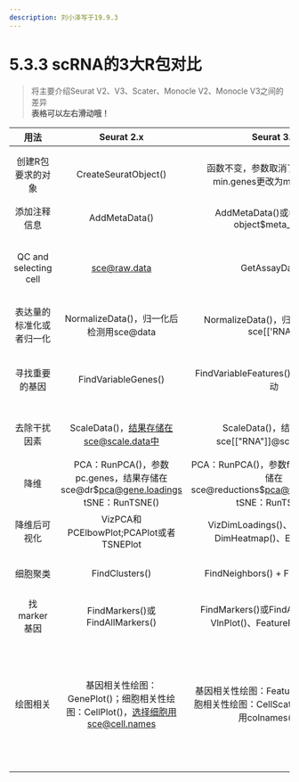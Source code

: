 ```yaml
---
description: 刘小泽写于19.9.3
---
```


# 5.3.3 scRNA的3大R包对比

> 将主要介绍Seurat V2、V3、Scater、Monocle V2、Monocle V3之间的差异\
> **表格可以左右滑动哦！**

|           用法          |                              Seurat 2.x                              |                                    Seurat 3.x                                   | Scater                                                                                                                     | Monocle2.x                                                                                                                                                     | Monocle3.x                                                                                                           |
| :-------------------: | :------------------------------------------------------------------: | :-----------------------------------------------------------------------------: | -------------------------------------------------------------------------------------------------------------------------- | -------------------------------------------------------------------------------------------------------------------------------------------------------------- | -------------------------------------------------------------------------------------------------------------------- |
|       创建R包要求的对象       |                         CreateSeuratObject()                         |                   函数不变，参数取消了raw.data，min.genes更改为min.features                   | SingleCellExperiment()                                                                                                     | newCellDataSet()，其中的phenoData、featureData参数都是用new()建立的AnnotatedDataFrame对象                                                                                     | new_cell_data_set()，其中的cell_metadata、gene_metadata参数都是数据框                                                            |
|         添加注释信息        |                             AddMetaData()                            |                       AddMetaData()或者直接通过object$meta_name                       | 可以直接使用sce$meta_name                                                                                                        | addCellType()添加细胞类型                                                                                                                                            | 可以用基础R函数                                                                                                             |
| QC and selecting cell |                             sce@raw.data                             |                                  GetAssayData()                                 | calculateQCMetrics(),其中的feature_controls参数可以指定过滤指标，然后有一系列的可视化函数。过滤用filter()或isOutlier()                                    | 用基础R函数进行初步过滤，还可以用detectGenes()函数加上subset()过滤                                                                                                                   | 用基础R函数进行初步过滤                                                                                                         |
|      表达量的标准化或者归一化     |                    NormalizeData()，归一化后检测用sce@data                   |                      NormalizeData()，归一化后检测用sce\[\['RNA']]                      | 计算CPM：calculateCPM()、归一化：normalize()                                                                                       | estimateSizeFactors()还有estimateDispersions                                                                                                                     | preprocess_cds()                                                                                                     |
|        寻找重要的基因        |                          FindVariableGenes()                         |                          FindVariableFeatures()，其中算法有变动                         | 没有专门函数                                                                                                                     | differentialGeneTest()函数                                                                                                                                       | 版本3和版本2的差异分析可以说是完全不同，版本3取代了2中的differentialGeneTest() and BEAM()。它利用fit_models()或graph_test()                         |
|         去除干扰因素        |                   ScaleData()，结果存储在sce@scale.data中                   |                   ScaleData()，结果存储在sce\[\["RNA"]]@scale.data中                   | limma的removeBatchEffect()、scran的mnnCorrect()                                                                               | 去除干扰因素的功能被包装在降维函数中                                                                                                                                             | preprocess_cds()中指定参数residual_model_formula_str                                                                      |
|           降维          | PCA：RunPCA()，参数pc.genes，结果存储在sce@dr$pca@gene.loadings tSNE：RunTSNE() | PCA：RunPCA()，参数features，结果存储在sce@reductions$pca@feature.loadings tSNE：RunTSNE() | PCA：runPCA()，结果在reducedDims中； tSNE：runTSNE()                                                                               | reduceDimension函数，可以选择多种参数                                                                                                                                     | reduce_dimension()，算法包括UMAP", "tSNE", "PCA" and "LSI"                                                                |
|         降维后可视化        |                 VizPCA和PCElbowPlot;PCAPlot或者TSNEPlot                 |               VizDimLoadings()、DimPlot()、DimHeatmap()、ElbowPlot()               | plotReducedDim()、plotPCA()                                                                                                 | plot_cell_clusters()                                                                                                                                           | plot_cells()                                                                                                         |
|          细胞聚类         |                            FindClusters()                            |                         FindNeighbors() + FindClusters()                        | 没有包装聚类函数，可以辅助其它R包，或者R基础函数                                                                                                  | clusterCells()                                                                                                                                                 | cluster_cells()，依赖一个Python模块louvain                                                                                  |
|       找marker基因       |                    FindMarkers()或FindAllMarkers()                    |            FindMarkers()或FindAllMarkers()，VlnPlot()、FeaturePlot()可视化            | 借助SC3包                                                                                                                     | newCellTypeHierarchy()、 classifyCells()                                                                                                                        | top_markers()                                                                                                        |
|          绘图相关         |       基因相关性绘图：GenePlot()；细胞相关性绘图：CellPlot()，选择细胞用sce@cell.names      |        基因相关性绘图：FeatureScatter()；细胞相关性绘图：CellScatter()，选择细胞用colnames(sce)        | 基因相关性绘图：绘制基因表达相关plotExpression()；检测高表达基因plotHighestExprs()、表达频率plotExprsFreqVsMean()、细胞质控plotColData()、表达量累计贡献plotScater() | plot_cell_trajectory()、plot_genes_in_pseudotime()、plot_genes_jitter()、plot_pseudotime_heatmap()、plot_genes_branched_heatmap()、plot_genes_branched_pseudotime() | plot_pc_variance_explained()、对每组的marker基因可视化： plot_genes_by_group()、3D发育轨迹plot_cells\_3d()、画小提琴图：plot_genes_violin() |
